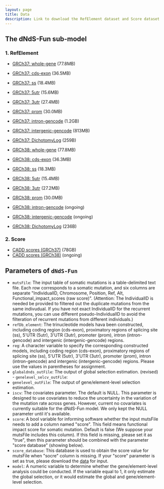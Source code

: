 ```yaml
---
layout: page
title: Data
description: Link to download the RefElement dataset and Score dataset
---
```

The dNdS-Fun sub-model 
-------------------
### 1. RefElement
  * [GRCh37: whole-gene](https://yanglab.westlake.edu.cn/data/dNdSFun/RefElement/GRCh37/CADD.whole-gene.GRCh37.rda)  (77.8MB) 
  * [GRCh37: cds-exon](https://yanglab.westlake.edu.cn/data/dNdSFun/RefElement/GRCh37/CADD.cds-exon.GRCh37.rda)  (36.5MB)
  * [GRCh37: ss](https://yanglab.westlake.edu.cn/data/dNdSFun/RefElement/GRCh37/CADD.ss.GRCh37.rda)  (18.4MB)
  * [GRCh37: 5utr](https://yanglab.westlake.edu.cn/data/dNdSFun/RefElement/GRCh37/CADD.5utr.GRCh37.rda)  (15.6MB)
  * [GRCh37: 3utr](https://yanglab.westlake.edu.cn/data/dNdSFun/RefElement/GRCh37/CADD.3utr.GRCh37.rda)  (27.4MB)
  * [GRCh37: prom](https://yanglab.westlake.edu.cn/data/dNdSFun/RefElement/GRCh37/CADD.prom.GRCh37.rda)  (30.0MB)
  * [GRCh37: intron-gencode](https://yanglab.westlake.edu.cn/data/dNdSFun/RefElement/GRCh37/CADD.intron-gencode.GRCh37.rda)  (1.2GB)
  * [GRCh37: intergenic-gencode](https://yanglab.westlake.edu.cn/data/dNdSFun/RefElement/GRCh37/CADD.intergenic-gencode.GRCh37.rda)  (813MB)
  * [GRCh37: DichotomyLog](https://yanglab.westlake.edu.cn/data/dNdSFun/RefElement/GRCh37/Dichotomy.GRCh37.log)  (259B)

  * [GRCh38: whole-gene](https://yanglab.westlake.edu.cn/data/dNdSFun/RefElement/GRCh38/CADD.whole-gene.GRCh38.rda)  (77.8MB) 
  * [GRCh38: cds-exon](https://yanglab.westlake.edu.cn/data/dNdSFun/RefElement/GRCh38/CADD.cds.GRCh38.rda)  (36.3MB)
  * [GRCh38: ss](https://yanglab.westlake.edu.cn/data/dNdSFun/RefElement/GRCh38/CADD.ss.GRCh38.rda)  (18.3MB)
  * [GRCh38: 5utr](https://yanglab.westlake.edu.cn/data/dNdSFun/RefElement/GRCh38/CADD.5utr.GRCh38.rda)  (15.4MB)
  * [GRCh38: 3utr](https://yanglab.westlake.edu.cn/data/dNdSFun/RefElement/GRCh38/CADD.3utr.GRCh38.rda)  (27.2MB)
  * [GRCh38: prom](https://yanglab.westlake.edu.cn/data/dNdSFun/RefElement/GRCh38/CADD.prom.GRCh38.rda)  (30.0MB)
  * [GRCh38: intron-gencode](https://jianyanglab.github.io/dNdS-Fun/documentation/03_data.html)  (ongoing)
  * [GRCh38: intergenic-gencode](https://jianyanglab.github.io/dNdS-Fun/documentation/03_data.html)  (ongoing)
  * [GRCh38: DichotomyLog](https://yanglab.westlake.edu.cn/data/dNdSFun/RefElement/GRCh38/Dichotomy.GRCh38.log)  (236B)
  
### 2. Score
  * [CADD scores (GRCh37)](https://krishna.gs.washington.edu/download/CADD/v1.6/GRCh37/whole_genome_SNVs.tsv.gz)  (78GB)
  * [CADD scores (GRCh38)](https://krishna.gs.washington.edu/download/CADD/v1.6/GRCh38/whole_genome_SNVs.tsv.gz)  (ongoing)






Parameters of `dNdS-Fun`
-------------------
- `mutsFile`: The input table of somatic mutations is a table-delimited text file. Each row corresponds to a somatic mutation, and six columns are separate "IndividualID, Chromosome, Position, Ref, Alt, Functional_impact_scores (raw score)". (Attention: The IndividualID is needed be provided to filtered out the duplicate mutations from the same indivudual. If you have not exact IndividualID for the recurrent mutations, you can use different pseudo-IndividualID to avoid the filteration of recurrent mutations from different individuals.)
- `refDb_element`: The trinucleotide models hava been constructed, including coding region (cds-exon), proximatory regions of splicing site (ss), 5'UTR (5utr), 3'UTR (3utr), promoter (prom), intron (intron-gencode) and intergenic (intergenic-gencode) regions.
- `reg`: A character variable to specify the corresponding constructed models, including coding region (cds-exon), proximatory regions of splicing site (ss), 5'UTR (5utr), 3'UTR (3utr), promoter (prom), intron (intron-gencode) and intergenic (intergenic-gencode) regions. Please use the values in parentheses for assignment.
- `globaldnds_outFile`: The output of global selection estimation.
(revised) - `genelevel_selcv_outFile`:
- `genelevel_outFile`: The output of gene/element-level selection estimation.
- `iscv`: The covariates parameter. The default is NULL. This parameter is designed to use covariates to reduce the uncertainty in the variation of the mutation rate across genes. However, current no covariates is currently suitable for the dNdS-Fun model. We only kept the NULL parameter until it's available.
- `score`: A bool variable for informing software whether the input mutsFile  needs to add a column named "score". This field means functional impact score for somatic mutation. Default is false (We suppose your mutsFile includes this column). If this field is missing, please set it as "true", then this parameter should be combined with the parameter "score database" (showing below).
- `score_database`: This database is used to obtain the score value for mutsFile when "socre" column is missing. If your "score" parameter is set as true, please download the [data](https://jianyanglab.github.io/dNdS-Fun/documentation/03_data.html) for input.
- `model`: A numeric variable to determine whether the gene/element-level analysis could be conducted. If the variable equal to 1, it only estimate the global selection, or it would estimate the global and gene/element-level selection.